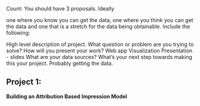 Count: You should have 3 proposals. Ideally

one where you know you can get the data,
one where you think you can get the data and
one that is a stretch for the data being obtainable.
Include the following:

High level description of project.
What question or problem are you trying to solve?
How will you present your work?
Web app
Visualization
Presentation - slides
What are your data sources?
What’s your next step towards making this your project.
Probably getting the data.

Project 1: 
-----------------------
**Building an Attribution Based Impression Model**



